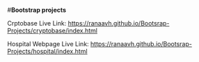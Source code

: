 #**Bootstrap projects**

Crptobase Live Link: https://ranaavh.github.io/Bootsrap-Projects/cryptobase/index.html

Hospital Webpage Live Link: https://ranaavh.github.io/Bootsrap-Projects/hospital/index.html
